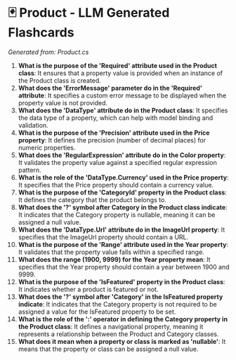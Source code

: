 # 🃏 Product - LLM Generated Flashcards
*Generated from: Product.cs*

1. **What is the purpose of the 'Required' attribute used in the Product class**: It ensures that a property value is provided when an instance of the Product class is created.
2. **What does the 'ErrorMessage' parameter do in the 'Required' attribute**: It specifies a custom error message to be displayed when the property value is not provided.
3. **What does the 'DataType' attribute do in the Product class**: It specifies the data type of a property, which can help with model binding and validation.
4. **What is the purpose of the 'Precision' attribute used in the Price property**: It defines the precision (number of decimal places) for numeric properties.
5. **What does the 'RegularExpression' attribute do in the Color property**: It validates the property value against a specified regular expression pattern.
6. **What is the role of the 'DataType.Currency' used in the Price property**: It specifies that the Price property should contain a currency value.
7. **What is the purpose of the 'CategoryId' property in the Product class**: It defines the category that the product belongs to.
8. **What does the '?' symbol after Category in the Product class indicate**: It indicates that the Category property is nullable, meaning it can be assigned a null value.
9. **What does the 'DataType.Url' attribute do in the ImageUrl property**: It specifies that the ImageUrl property should contain a URL.
10. **What is the purpose of the 'Range' attribute used in the Year property**: It validates that the property value falls within a specified range.
11. **What does the range (1900, 9999) for the Year property mean**: It specifies that the Year property should contain a year between 1900 and 9999.
12. **What is the purpose of the 'IsFeatured' property in the Product class**: It indicates whether a product is featured or not.
13. **What does the '?' symbol after 'Category' in the IsFeatured property indicate**: It indicates that the Category property is not required to be assigned a value for the IsFeatured property to be set.
14. **What is the role of the ':' operator in defining the Category property in the Product class**: It defines a navigational property, meaning it represents a relationship between the Product and Category classes.
15. **What does it mean when a property or class is marked as 'nullable'**: It means that the property or class can be assigned a null value.